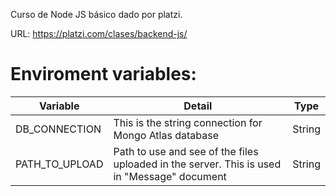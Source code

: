Curso de Node JS básico dado por platzi.

URL: https://platzi.com/clases/backend-js/

# Enviroment variables:

| Variable  | Detail | Type
|---|---| --- |
|  DB_CONNECTION |  This is the string connection for Mongo Atlas database | String |
|  PATH_TO_UPLOAD |  Path to use and see of the files uploaded in the server. This is used in "Message" document  | String
